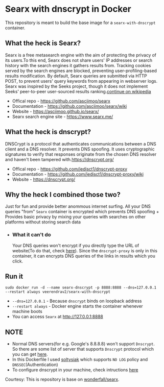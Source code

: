 # Searx with dnscrypt in Docker
This repository is meant to build the base image for a `searx-with-dnscrypt` container.
## What the heck is Searx?
Searx is a free metasearch engine with the aim of protecting the privacy of its users.To this end, Searx does not share users' IP addresses or search history with the search engines it gathers results from. Tracking cookies served by the search engines are blocked, preventing user-profiling-based results modification. By default, Searx queries are submitted via HTTP POST, to prevent users' query keywords from appearing in webserver logs. Searx was inspired by the Seeks project, though it does not implement Seeks' peer-to-peer user-sourced results ranking.[continue on wikipedia](https://en.wikipedia.org/wiki/Searx)
   * Offical repo - https://github.com/asciimoo/searx
   * Documentation - https://github.com/asciimoo/searx/wiki
   * Website - https://asciimoo.github.io/searx/
   * Searx search engine site - https://www.searx.me/
## What the heck is dnscrypt?
DNSCrypt is a protocol that authenticates communications between a DNS client and a DNS resolver. It prevents DNS spoofing. It uses cryptographic signatures to verify that responses originate from the chosen DNS resolver and haven't been tampered with.https://dnscrypt.org/
  * Offical repo - https://github.com/jedisct1/dnscrypt-proxy
  * Documentation - https://github.com/jedisct1/dnscrypt-proxy/wiki
  * Website - https://dnscrypt.org/

## Why the heck I combined those two?
Just for fun and provide better anommous internet surfing. All your DNS queries "from" `Searx` container is encrypted which prevents DNS spoofing + Provides basic privacy by mixing your queries with searches on other platforms without storing search data
   * ### What it can't do
     Your DNS queries won't encrypt if you directly type the URL of website(To do that, check [here](https://github.com/veerendra2/useless-scripts#5-dsncrypt-autopy)). Since the `dnscrypt-proxy` is only in this container, it can encrypts DNS queries of the links in results which you click.

## Run it
`sudo docker run -d --name searx-dnscrypt -p 8888:8888 --dns=127.0.0.1 --restart always veerendrav2/searx-with-dnscrypt`
   * `--dns=127.0.0.1` - Because `dnscrypt` binds on loopback address
   * `--restart always` - Docker engine starts the container whenever machine boots
   * You can access `Searx` at http://127.0.0.1:8888

## NOTE
* Normal DNS servers(for e.g. Google's 8.8.8.8) won't support `Dnscrypt`. So there are some list of server that supports `Dnscrypt` protocol which you can get [here](https://github.com/jedisct1/dnscrypt-proxy/blob/master/dnscrypt-resolvers.csv).
* In this Dockerfile I used [soltysiak](https://github.com/jedisct1/dnscrypt-proxy/blob/master/dnscrypt-resolvers.csv#L98) which supports `NO LOG` policy and `DNSSEC`(Authentication)
* To configure dnscrypt in your machine, check intructions [here](https://github.com/veerendra2/useless-scripts#5-dsncrypt-autopy)

Courtesy: This is repository is base on [wonderfall/searx](https://github.com/Wonderfall/dockerfiles/tree/master/searx). 
